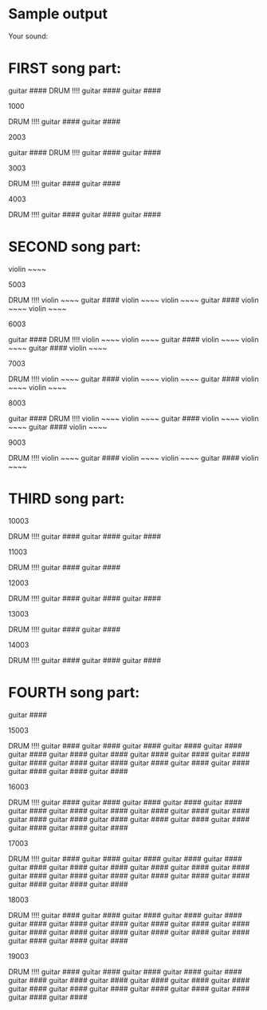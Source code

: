 # Sample output

Your sound:

# FIRST song part:

guitar ####
DRUM !!!!
guitar ####
guitar ####

1000

DRUM !!!!
guitar ####
guitar ####

2003

guitar ####
DRUM !!!!
guitar ####
guitar ####

3003

DRUM !!!!
guitar ####
guitar ####

4003

DRUM !!!!
guitar ####
guitar ####
guitar ####

# SECOND song part:

violin ~~~~

5003

DRUM !!!!
violin ~~~~
guitar ####
violin ~~~~
violin ~~~~
guitar ####
violin ~~~~
violin ~~~~

6003

guitar ####
DRUM !!!!
violin ~~~~
violin ~~~~
guitar ####
violin ~~~~
violin ~~~~
guitar ####
violin ~~~~

7003

DRUM !!!!
violin ~~~~
guitar ####
violin ~~~~
violin ~~~~
guitar ####
violin ~~~~
violin ~~~~

8003

guitar ####
DRUM !!!!
violin ~~~~
violin ~~~~
guitar ####
violin ~~~~
violin ~~~~
guitar ####
violin ~~~~

9003

DRUM !!!!
violin ~~~~
guitar ####
violin ~~~~
violin ~~~~
guitar ####
violin ~~~~

# THIRD song part:

10003

DRUM !!!!
guitar ####
guitar ####
guitar ####

11003

DRUM !!!!
guitar ####
guitar ####

12003

DRUM !!!!
guitar ####
guitar ####
guitar ####

13003

DRUM !!!!
guitar ####
guitar ####

14003

DRUM !!!!
guitar ####
guitar ####
guitar ####

# FOURTH song part:

guitar ####

15003

DRUM !!!!
guitar ####
guitar ####
guitar ####
guitar ####
guitar ####
guitar ####
guitar ####
guitar ####
guitar ####
guitar ####
guitar ####
guitar ####
guitar ####
guitar ####
guitar ####
guitar ####
guitar ####
guitar ####
guitar ####
guitar ####

16003

DRUM !!!!
guitar ####
guitar ####
guitar ####
guitar ####
guitar ####
guitar ####
guitar ####
guitar ####
guitar ####
guitar ####
guitar ####
guitar ####
guitar ####
guitar ####
guitar ####
guitar ####
guitar ####
guitar ####
guitar ####
guitar ####

17003

DRUM !!!!
guitar ####
guitar ####
guitar ####
guitar ####
guitar ####
guitar ####
guitar ####
guitar ####
guitar ####
guitar ####
guitar ####
guitar ####
guitar ####
guitar ####
guitar ####
guitar ####
guitar ####
guitar ####
guitar ####
guitar ####

18003

DRUM !!!!
guitar ####
guitar ####
guitar ####
guitar ####
guitar ####
guitar ####
guitar ####
guitar ####
guitar ####
guitar ####
guitar ####
guitar ####
guitar ####
guitar ####
guitar ####
guitar ####
guitar ####
guitar ####
guitar ####
guitar ####

19003

DRUM !!!!
guitar ####
guitar ####
guitar ####
guitar ####
guitar ####
guitar ####
guitar ####
guitar ####
guitar ####
guitar ####
guitar ####
guitar ####
guitar ####
guitar ####
guitar ####
guitar ####
guitar ####
guitar ####
guitar ####